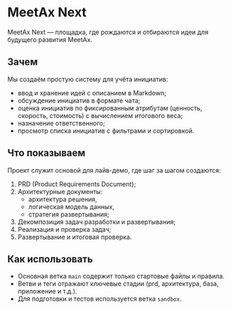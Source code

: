 # MeetAx Next

MeetAx Next — площадка, где рождаются и отбираются идеи для будущего развития MeetAx.

## Зачем
Мы создаём простую систему для учёта инициатив:
- ввод и хранение идей с описанием в Markdown;
- обсуждение инициатив в формате чата;
- оценка инициатив по фиксированным атрибутам (ценность, скорость, стоимость) с вычислением итогового веса;
- назначение ответственного;
- просмотр списка инициатив с фильтрами и сортировкой.

## Что показываем
Проект служит основой для лайв-демо, где шаг за шагом создаются:
1. PRD (Product Requirements Document);
2. Архитектурные документы:
   - архитектура решения,
   - логическая модель данных,
   - стратегия развертывания;
3. Декомпозиция задач разработки и развертывания;
4. Реализация и проверка задач;
5. Развертывание и итоговая проверка.

## Как использовать
- Основная ветка `main` содержит только стартовые файлы и правила.
- Ветви и теги отражают ключевые стадии (prd, архитектура, база, приложение и т.д.).
- Для подготовки и тестов используется ветка `sandbox`.

